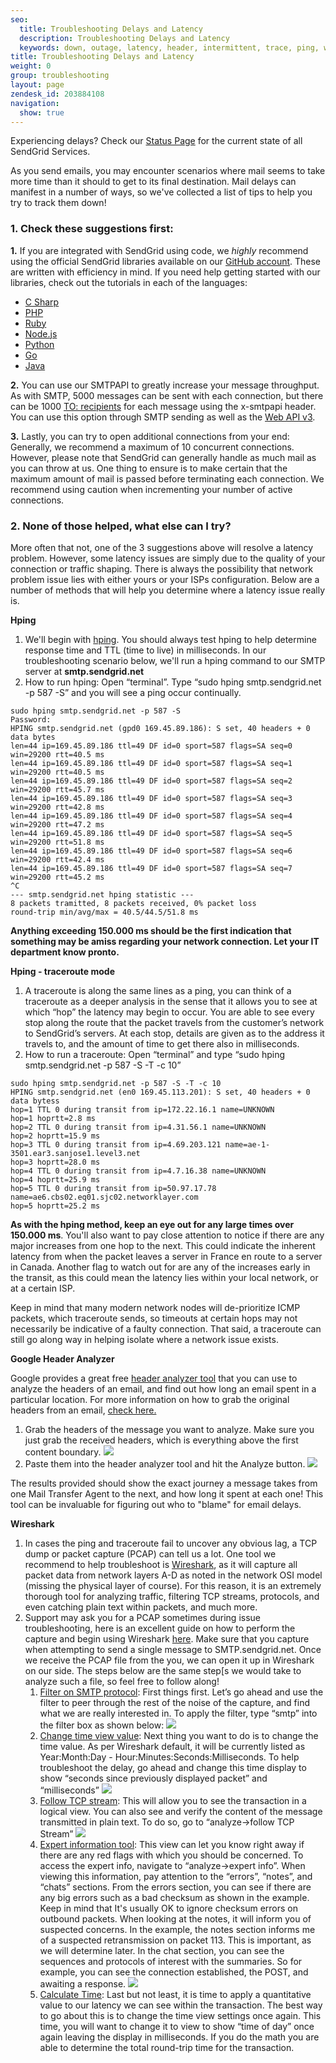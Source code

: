 ```yaml
---
seo:
  title: Troubleshooting Delays and Latency
  description: Troubleshooting Delays and Latency
  keywords: down, outage, latency, header, intermittent, trace, ping, wireshark, traceroute, hop, node, slowness, having issues?, delivering, after, mins, minutes, seconds, ms, milliseconds, slow, delay, hours, delays
title: Troubleshooting Delays and Latency
weight: 0
group: troubleshooting
layout: page
zendesk_id: 203884108
navigation:
  show: true
---
```


<call-out>

Experiencing delays? Check our [Status Page](http://status.sendgrid.com/) for the current state of all SendGrid Services.

</call-out>

 As you send emails, you may encounter scenarios where mail seems to take more time than it should to get to its final destination. Mail delays can manifest in a number of ways, so we've collected a list of tips to help you try to track them down!

### 1. Check these suggestions first:

**1.** If you are integrated with SendGrid using code, we _highly_ recommend using the official SendGrid libraries available on our [GitHub account](https://github.com/sendgrid). These are written with efficiency in mind. If you need help getting started with our libraries, check out the tutorials in each of the languages:

* [C Sharp](https://github.com/sendgrid/sendgrid-csharp/blob/master/README.md)
* [PHP](https://github.com/sendgrid/sendgrid-php/blob/master/README.md)
* [Ruby](https://github.com/sendgrid/sendgrid-ruby/blob/master/README.md)
* [Node.js](https://github.com/sendgrid/sendgrid-nodejs/blob/master/README.md)
* [Python](https://github.com/sendgrid/sendgrid-python/blob/master/README.md)
* [Go](https://github.com/sendgrid/sendgrid-go/blob/master/README.md)
* [Java](https://github.com/sendgrid/sendgrid-java/blob/master/README.md)

**2.** You can use our SMTPAPI to greatly increase your message throughput. As with SMTP, 5000 messages can be sent with each connection, but there can be 1000 [TO: recipients]({{root_url}}/for-developers/sending-email/getting-started-smtp/) for each message using the x-smtpapi header. You can use this option through SMTP sending as well as the [Web API v3]({{root_url}}/api-reference).

**3.** Lastly, you can try to open additional connections from your end: Generally, we recommend a maximum of 10 concurrent connections. However, please note that SendGrid can generally handle as much mail as you can throw at us. One thing to ensure is to make certain that the maximum amount of mail is passed before terminating each connection. We recommend using caution when incrementing your number of active connections.

### 2. None of those helped, what else can I try?

More often that not, one of the 3 suggestions above will resolve a latency problem. However, some latency issues are simply due to the quality of your connection or traffic shaping. There is always the possibility that network problem issue lies with either yours or your ISPs configuration. Below are a number of methods that will help you determine where a latency issue really is.

**Hping**
1. We'll begin with [hping](http://www.hping.org/). You should always test hping to help determine response time and TTL (time to live) in milliseconds. In our troubleshooting scenario below, we'll run a hping command to our SMTP server at **smtp.sendgrid.net**
2. How to run hping: Open “terminal”. Type “sudo hping smtp.sendgrid.net -p 587 -S” and you will see a ping occur continually.
```
sudo hping smtp.sendgrid.net -p 587 -S
Password:
HPING smtp.sendgrid.net (gpd0 169.45.89.186): S set, 40 headers + 0 data bytes
len=44 ip=169.45.89.186 ttl=49 DF id=0 sport=587 flags=SA seq=0 win=29200 rtt=40.5 ms
len=44 ip=169.45.89.186 ttl=49 DF id=0 sport=587 flags=SA seq=1 win=29200 rtt=40.5 ms
len=44 ip=169.45.89.186 ttl=49 DF id=0 sport=587 flags=SA seq=2 win=29200 rtt=45.7 ms
len=44 ip=169.45.89.186 ttl=49 DF id=0 sport=587 flags=SA seq=3 win=29200 rtt=42.8 ms
len=44 ip=169.45.89.186 ttl=49 DF id=0 sport=587 flags=SA seq=4 win=29200 rtt=47.2 ms
len=44 ip=169.45.89.186 ttl=49 DF id=0 sport=587 flags=SA seq=5 win=29200 rtt=51.8 ms
len=44 ip=169.45.89.186 ttl=49 DF id=0 sport=587 flags=SA seq=6 win=29200 rtt=42.4 ms
len=44 ip=169.45.89.186 ttl=49 DF id=0 sport=587 flags=SA seq=7 win=29200 rtt=45.2 ms
^C
--- smtp.sendgrid.net hping statistic ---
8 packets tramitted, 8 packets received, 0% packet loss
round-trip min/avg/max = 40.5/44.5/51.8 ms
```

**Anything exceeding 150.000 ms should be the first indication that something may be amiss regarding your network connection. Let your IT department know pronto.**

**Hping - traceroute mode**

1. A traceroute is along the same lines as a ping, you can think of a traceroute as a deeper analysis in the sense that it allows you to see at which “hop” the latency may begin to occur. You are able to see every stop along the route that the packet travels from the customer’s network to SendGrid’s servers. At each stop, details are given as to the address it travels to, and the amount of time to get there also in milliseconds.
2. How to run a traceroute: Open “terminal” and type “sudo hping smtp.sendgrid.net -p 587 -S -T -c 10”
```
sudo hping smtp.sendgrid.net -p 587 -S -T -c 10
HPING smtp.sendgrid.net (en0 169.45.113.201): S set, 40 headers + 0 data bytess
hop=1 TTL 0 during transit from ip=172.22.16.1 name=UNKNOWN
hop=1 hoprtt=2.8 ms
hop=2 TTL 0 during transit from ip=4.31.56.1 name=UNKNOWN
hop=2 hoprtt=15.9 ms
hop=3 TTL 0 during transit from ip=4.69.203.121 name=ae-1-3501.ear3.sanjose1.level3.net
hop=3 hoprtt=28.0 ms
hop=4 TTL 0 during transit from ip=4.7.16.38 name=UNKNOWN
hop=4 hoprtt=25.9 ms
hop=5 TTL 0 during transit from ip=50.97.17.78 name=ae6.cbs02.eq01.sjc02.networklayer.com
hop=5 hoprtt=25.2 ms
```

**As with the hping method, keep an eye out for any large times over 150.000 ms**. You'll also want to pay close attention to notice if there are any major increases from one hop to the next. This could indicate the inherent latency from when the packet leaves a server in France en route to a server in Canada. Another flag to watch out for are any of the increases early in the transit, as this could mean the latency lies within your local network, or at a certain ISP.

Keep in mind that many modern network nodes will de-prioritize ICMP packets, which traceroute sends, so timeouts at certain hops may not necessarily be indicative of a faulty connection. That said, a traceroute can still go along way in helping isolate where a network issue exists.

**Google Header Analyzer**

Google provides a great free [header analyzer tool](https://toolbox.googleapps.com/apps/messageheader/analyzeheader) that you can use to analyze the headers of an email, and find out how long an email spent in a particular location. For more information on how to grab the original headers from an email, [check here.]({{root_url}}/help0support/account-and-settings/checking-email-source/)

1. Grab the headers of the message you want to analyze. Make sure you just grab the received headers, which is everything above the first content boundary.
  ![]({{root_url}}/images/headersnocontent.gif)
2. Paste them into the header analyzer tool and hit the Analyze button.
  ![]({{root_url}}/images/headeranalyzer.gif)

The results provided should show the exact journey a message takes from one Mail Transfer Agent to the next, and how long it spent at each one! This tool can be invaluable for figuring out who to "blame" for email delays.

**Wireshark**

1. In cases the ping and traceroute fail to uncover any obvious lag, a TCP dump or packet capture (PCAP) can tell us a lot. One tool we recommend to help troubleshoot is [Wireshark](https://www.wireshark.org/download.html), as it will capture all packet data from network layers A-D as noted in the network OSI model (missing the physical layer of course). For this reason, it is an extremely thorough tool for analyzing traffic, filtering TCP streams, protocols, and even catching plain text within packets, and much more.
2. Support may ask you for a PCAP sometimes during issue troubleshooting, here is an excellent guide on how to perform the capture and begin using Wireshark  [here](http://www.howtogeek.com/104278/how-to-use-wireshark-to-capture-filter-and-inspect-packets/). Make sure that you capture when attempting to send a single message to SMTP.sendgrid.net. Once we receive the PCAP file from the you, we can open it up in Wireshark on our side. The steps below are the same step[s we would take to analyze such a file, so feel free to follow along!
    1. <u>Filter on SMTP protocol</u>: First things first. Let’s go ahead and use the filter to peer through the rest of the noise of the capture, and find what we are really interested in. To apply the filter, type “smtp” into the filter box as shown below:
      ![]({{root_url}}/images/CL_Troubleshooting_Delivery_Issues_16.png)
    2. <u>Change time view value</u>: Next thing you want to do is to change the time value. As per Wireshark default, it will be currently listed as Year:Month:Day - Hour:Minutes:Seconds:Milliseconds. To help troubleshoot the delay, go ahead and change this time display to show “seconds since previously displayed packet” and “milliseconds”
      ![]({{root_url}}/images/CL_Troubleshooting_Delivery_Issues_15.png)
    3. <u>Follow TCP stream</u>: This will allow you to see the transaction in a logical view. You can also see and verify the content of the message transmitted in plain text. To do so, go to “analyze->follow TCP Stream”
      ![]({{root_url}}/images/CL_Troubleshooting_Delivery_Issues_17.png)
    4. <u>Expert information tool</u>: This view can let you know right away if there are any red flags with which you should be concerned. To access the expert info, navigate to “analyze->expert info”. When viewing this information, pay attention to the “errors”, “notes”, and “chats” sections. From the errors section, you can see if there are any big errors such as a bad checksum as shown in the example. Keep in mind that It's usually OK to ignore checksum errors on outbound packets. When looking at the notes, it will inform you of suspected concerns. In the example, the notes section informs me of a suspected retransmission on packet 113. This is important, as we will determine later. In the chat section, you can see the sequences and protocols of interest with the summaries. So for example, you can see the connection established, the POST, and awaiting a response.
      ![]({{root_url}}/images/CL_Troubleshooting_Delivery_Issues_18.png)
    5. <u>Calculate Time</u>: Last but not least, it is time to apply a quantitative value to our latency we can see within the transaction. The best way to go about this is to change the time view settings once again. This time, you will want to change it to view to show “time of day” once again leaving the display in milliseconds. If you do the math you are able to determine the total round-trip time for the transaction.
